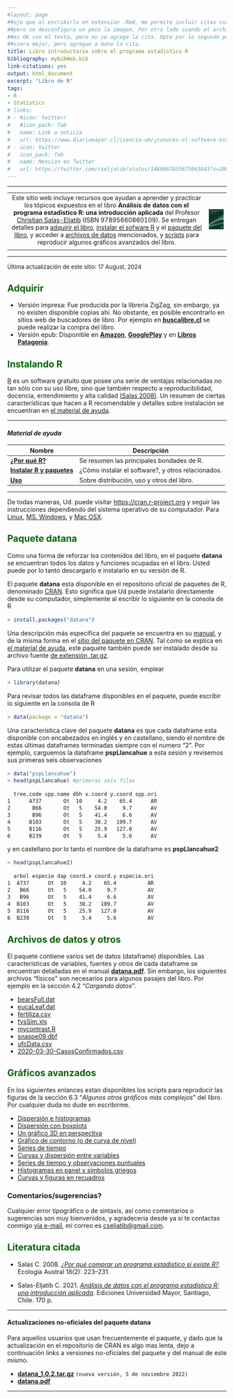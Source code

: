 ```yaml
---
#layout: page
##ojo que al escribirlo en extension .Rmd, me permite incluir citas via BibTeX,
##pero se desconfigura un poco la imagen. Por otro lado cuando el archivo es .rm, todo
##es OK con el texto, pero no se agrega la cita. Opte por lo segundo para que se 
##viera mejor, pero agregue a mano la cita.
title: Libro introductorio sobre el programa estadístico R
bibliography: mybibWeb.bib
link-citations: yes
output: html_document
excerpt: "Libro de R"
tags:
- R  
- Statistics
# links:
# - #icon: twitterr
#   #icon_pack: fab
#   name: Link a noticia
#   url: https://www.diariomayor.cl/ciencia-um/¿conoces-el-software-estadístico-r-profesor-lanza-libro-que-introduce-en-el-análisis-de-datos.html
# - icon: twitter
#   icon_pack: fab
#   name: Mencion en Twitter
#   url: https://twitter.com/cseljatib/status/1460667855675043843?s=20&t=20NyeERbyV3xlHUuzT74-w  
---
```


<style>H1{color:DarkRed;}</style>
<style>H2{color:DarkGreen;}</style>

------------------------------------------------------------------------

|                                                                                                                                                                                                                                                                                                                                                                                                                                                                                                                                |                                                  |
|:------------------------------------------------------------------------------------------------------------------------------------------------------------------------------------------------------------------------------------------------------------------------------------------------------------------------------------------------------------------------------------------------------------------------------------------------------------------------------------------------------------------------------:|:-------------------------------------------------|
| Este sitio web incluye recursos que ayudan a aprender y practicar los tópicos expuestos en el libro **Análisis de datos con el programa estadístico R: una introducción aplicada** del Profesor [Christian Salas-Eljatib](http://eljatib.com) (ISBN 97895660860109). Se entregan detalles para [adquirir el libro](#comprar), [instalar el sofware R](#instar) y el [paquete del libro](#paque), y acceder a [archivos de datos](#archi) mencionados, y [scripts](#scri) para reproducir algunos gráficos avanzados del libro. | <img src="/images/portadaLibro.jpg" width="300"> |
|                                                                                                                                                                                                                                                                                                                                                                                                                                                                                                                                |                                                  |

------------------------------------------------------------------------

<font size="2">
Última actualización de este sitio: 17 August, 2024 </font>

## Adquirir

- Versión impresa: Fue producida por la libreria ZigZag, sin embargo, ya no existen disponible copias ahi. No obstante, es posible encontrarlo en sitios web de buscadores de libro. Por ejemplo en [**buscalibre.cl**](https://www.buscalibre.cl/libro-analisis-de-datos-con-el-programa-estadistico-r/9789566086109/p/53775485) se puede realizar la compra del libro.
- Versión epub: Disponible en [**Amazon**](https://www.amazon.com/An%C3%A1lisis-datos-programa-estad%C3%ADstico-introducci%C3%B3n-ebook/dp/B09LRHNGPL/ref=sr_1_1?keywords=Christian+Salas+Eljatib&qid=1637176913&qsid=134-6265285-4112915&s=books&sr=1-1&sres=B09LRHNGPL&srpt=ABIS_BOOK), [**GooglePlay**](https://play.google.com/store/books/details/Christian_Salas_Eljatib_An%C3%A1lisis_de_datos_con_el_p?id=15dOEAAAQBAJ&hl=es_CL&gl=US) y en [**Libros Patagonia**](https://www.librospatagonia.com/library/search/Christian%20Salas%20Eljatib).

## Instalando R

[R](https://cran.r-project.org) es un software gratuito que posee una serie de ventajas relacionadas no tan
sólo con su uso libre, sino que también respecto a reproducibilidad, docencia,
entendimiento y alta calidad [(Salas 2008)](#biblioaca). Un resumen de ciertas características que hacen a R recomendable y detalles sobre instalación se encuentran en [el material de ayuda](#ayuda).

------------------------------------------------------------------------

#### *Material de ayuda*

| Nombre                                            | Descripción                                        |
|---------------------------------------------------|----------------------------------------------------|
| [**¿Por qué R?**](/rlibro/porQueR.pdf)            | Se resumen las principales bondades de R.          |
| [**Instalar R y paquetes**](/rlibro/instalaR.pdf) | ¿Cómo instalar el software?, y otros relacionados. |
| [**Uso**](/rlibro/distroUsolibroR.pdf)            | Sobre distribución, uso y otros del libro.         |

------------------------------------------------------------------------

De todas maneras, Ud. puede visitar <https://cran.r-project.org> y seguir las instrucciones dependiendo del sistema operativo de su computador. Para [Linux](https://cran.r-project.org/bin/linux/), [MS. Windows](https://cran.r-project.org/bin/windows/), y [Mac OSX](https://cran.r-project.org/bin/macosx/).

## Paquete datana

Como una forma de reforzar los contenidos del libro,
en el paquete **datana** se encuentran todos los datos y funciones ocupadas en el libro. Usted puede por lo tanto descargarlo e instalarlo en su versión de R.

El paquete **datana** esta disponible en el repositorio oficial de paquetes de R, denominado [CRAN](https://cran.r-project.org/web/packages/available_packages_by_name.html). Esto significa
que Ud puede instalarlo directamente desde su computador, simplemente al escribir lo siguiente en la consola de R

``` r
> install.packages("datana")
```

Una descripción más específica del paquete se encuentra en su [manual](https://cran.r-project.org/web/packages/datana/datana.pdf), y de la misma forma en el [sitio del paquete en CRAN](https://cran.r-project.org/web/packages/datana/index.html).
Tal como se explica en [el material de ayuda](#ayuda), este paquete también puede ser instalado desde su archivo fuente [de extensión .tar.gz](https://cran.r-project.org/web/packages/datana/index.html).

Para utilizar el paquete **datana** en una sesión, emplear

``` r
> library(datana)
```

Para revisar todos las dataframe disponibles en el paquete, puede escribir lo siguiente
en la consola de R

``` r
> data(package = "datana")
```

Una característica clave del paquete **datana** es que cada dataframe esta disponible
con encabezados en inglés y en castellano, siendo el nombre de estas últimas dataframes terminadas siempre con el numero “2”. Por ejemplo, carguemos la dataframe **pspLlancahue** a
esta sesión y revisemos sus primeras seis observaciones

``` r
> data("pspLlancahue")
> head(pspLlancahue) #primeras seis filas
```

      tree.code spp.name dbh x.coord y.coord spp.ori
    1      A737       Ot  10     4.2    65.4      AR
    2       B66       Ot   5    54.0     9.7      AV
    3       B96       Ot   5    41.4     6.6      AV
    4      B103       Ot   5    38.2   109.7      AV
    5      B116       Ot   5    25.9   127.0      AV
    6      B239       Ot   5     5.4     5.6      AV

y en castellano por lo tanto el nombre de la dataframe es **pspLlancahue2**

``` r
> head(pspLlancahue2) 
```

      arbol especie dap coord.x coord.y especie.ori
    1  A737      Ot  10     4.2    65.4          AR
    2   B66      Ot   5    54.0     9.7          AV
    3   B96      Ot   5    41.4     6.6          AV
    4  B103      Ot   5    38.2   109.7          AV
    5  B116      Ot   5    25.9   127.0          AV
    6  B239      Ot   5     5.4     5.6          AV

## Archivos de datos y otros

El paquete contiene varios set de datos (dataframe) disponibles. Las caracteristicas de variables, fuentes y otros de cada dataframe se encuentran detalladas en el manual [**datana.pdf**](https://cran.r-project.org/web/packages/datana/datana.pdf). Sin embargo, los siguientes archivos “físicos” son necesarios para algunos pasajes del libro. Por ejemplo en la sección 4.2 “*Cargando datos*”.

- [bearsFull.dat](/rlibro/bearsFull.dat)
- [eucaLeaf.dat](/rlibro/eucaLeaf.dat)
- [fertiliza.csv](/rlibro/fertiliza.csv)
- [fvsSim.xls](/rlibro/fvsSim.xls)
- [mycontrast.R](/rlibro/mycontrast.R)
- [snaspe09.dbf](/rlibro/snaspe09.dbf)
- [ufcData.csv](/rlibro/ufcData.csv)
- [2020-03-30-CasosConfirmados.csv](/rlibro/2020-03-30-CasosConfirmados.csv)

## Gráficos avanzados

En los siguientes enlances estan disponibles los scripts para reproducir las figuras de la sección 6.3 “*Algunos otros gráficos más complejos*” del libro. Por cualquier duda no dude en escribirme.

- [Dispersión e histogramas](/rlibro/xyHist.html)
- [Dispersión con boxplots](/rlibro/xyBoxplot.html)
- [Un gráfico 3D en perspectiva](/rlibro/perspectiva3D.html)
- [Gráfico de contorno (o de curva de nivel)](/rlibro/contorno.html)
- [Series de tiempo](/rlibro/timeSerPlot.html)
- [Curvas y dispersión entre variables](/rlibro/curvasDispe.html)
- [Series de tiempo y observaciones puntuales](/rlibro/pspTempo.html)
- [Histogramas en panel y símbolos griegos](/rlibro/allHistoGreek.html)
- [Curvas y figuras en recuadros](/rlibro/innerPanelPlots.html)

### Comentarios/sugerencias?

Cualquier error tipográfico o de sintaxis, así como
comentarios o sugerencias son muy bienvenidos, y agradecería desde ya si te contactas conmigo [vía e-mail](mailto:cseljatib@gmail.com), mi correo es cseljatib@gmail.com.

## Literatura citada

- Salas C. 2008. [*¿Por qué comprar un programa estadístico si existe R?*](/publication/2008-01-01_por_que_comprar_un_). Ecología Austral 18(2): 223–231.

- Salas-Eljatib C. 2021. [*Análisis de datos con el programa estadístico R: una introducción aplicada*](/publication/2021-01-01_analisis_de_datos_co/). Ediciones Universidad Mayor,
  Santiago, Chile. 170 p.

------------------------------------------------------------------------

#### Actualizaciones no-oficiales del paquete **datana**

Para aquellos usuarios que usan frecuentemente el paquete, y dado que la actualización en el repositorio de CRAN es algo mas lenta, dejo a continuación links a versiones no-oficiales del paquete y del manual de este mismo.

- [**datana_1.0.2.tar.gz**](/rlibro/datana_1.0.2.tar.gz) `(nueva versión, 5 de noviembre 2022)`
- [**datana.pdf**](/rlibro/datana.pdf)

------------------------------------------------------------------------

<!-- ### Footer
&#10;![](/images/portadaLibro.jpg)
&#10;{#id .class height=5%}   
&#10;El documento [**distroUsolibroR.pdf**](/rlibro/distroUsolibroR.pdf) resume lo presentado en este sitio web, y puede servir de complemento a lo que acá se explica.
&#10;
|              |   |
:---|:-------------------------:
<font size="4"> Este sitio web incluye recursos que ayudan a aprender y practicar los tópicos expuestos en el libro **Análisis de datos con el programa estadístico R: una introducción aplicada** del Profesor [Christian Salas-Eljatib](http://eljatib.com) (ISBN 97895660860109). Se entregan  detalles para [adquirir el libro](#comprar), [instalar el sofware R](#instar) y el [paquete del libro](#paque), y acceder a [archivos de datos](#archi) mencionados, y [scripts](#scri) para reproducir algunos  gráficos avanzados del libro.</font>|  <img src="/images/portadaLibro.jpg" width="30" height="75">
&#10;
&#10;[Salas-Eljatib (2021)](#biblioaca), 
&#10;### Te pareció interesante o útil? Considera compartirlo 🙌
&#10;
 <font size="6"> This is my text number 6</font>
 A continuación se ofrecen enlaces para [instalar R](#instar), así como  
&#10;<font size="5"> Este sitio web incluye recursos que ayudan a aprender y practicar los tópicos expuestos en el libro **Análisis de datos con el programa estadístico R: una introducción aplicada** del Profesor [Christian Salas-Eljatib](http://eljatib.com) (ISBN 97895660860109). Se entregan  detalles para [adquirir el libro](#comprar), [instalar el sofware R](#instar) y el [paquete del libro](#paque), y acceder a [archivos de datos](#archi) mencionados, y [scripts](#scri) para reproducir algunos  gráficos avanzados del libro.</font>|  <img src="/images/portadaLibro.jpg" width="4300" height="1500">
&#10;Este sitio web incluye recursos que ayudan a aprender y practicar los tópicos que son expuestos en el libro **Análisis de datos con el programa estadístico R: una introducción aplicada** del Profesor [Christian Salas-Eljatib](http://eljatib.com) (ISBN 97895660860109). El libro editado por Ediciones Universidad Mayor es distribuído por la [Libreria Zig-Zag](https://tienda.zigzag.cl/9789566086109-analisis-de-datos-con-el-programa-estadistico-r.html).
&#10;En el siguiente [**link**](https://tienda.zigzag.cl/9789566086109-analisis-de-datos-con-el-programa-estadistico-r.html) se puede realizar la compra del libro a través de la librería.
&#10;+ [Usando un modelo de ahusamiento](/biolibro/ahusamientoTrozado.html)
* **[Miscellaneous](./misce.md)** 
<style>H2{color:DarkOrange;}</style>
<style>p{color:Black;}</style>
<img src="/images/portadaLibro.png" width="800" height="700">
salas20 /myPubs/2020hgrate_ecoModelling.pdf (https://doi.org/10.1016/j.ecolmodel.2020.109198)
ponce 17 `doi:10.3390/f8090329`
sensors cifuentes 2018 `doi:10.3390/s18103357`.
salas10 http://rchn.biologiachile.cl/pdfs/2010/3/Soto_et_al_2010.pdf
salas06 /myPubs/2006xylofagos_RebolledoSalas_Bosque.pdf
&#10;+ [**¿Por qué R?**](/rlibro/01porQueR.pdf)| por que es bueno R?
&#10;+ [**¿Por qué R?**](/rlibro/01porQueR.pdf)
&#10;Una característica clave del paquete **datana** es que 
&#10;
``` r
> library(datana)
> head(pspLlancahue) #primeras seis filas
```
&#10;```
  tree.code spp.name dbh x.coord y.coord spp.ori
1      A737       Ot  10     4.2    65.4      AR
2       B66       Ot   5    54.0     9.7      AV
3       B96       Ot   5    41.4     6.6      AV
4      B103       Ot   5    38.2   109.7      AV
5      B116       Ot   5    25.9   127.0      AV
6      B239       Ot   5     5.4     5.6      AV
```
&#10;``` r
> nrow(df) #numero de filas de la dataframe
```
&#10;```
NULL
```
&#10;
&#10;Last updated: August 2020 -->
